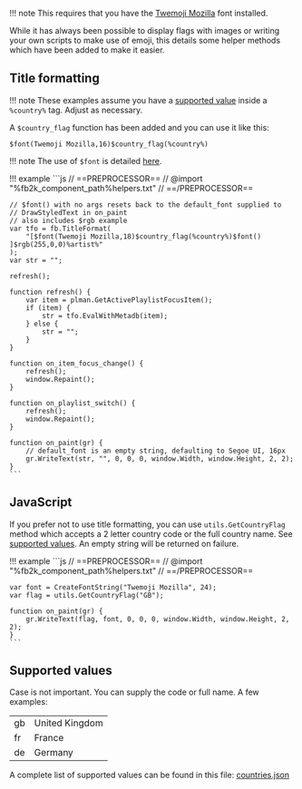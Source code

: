 !!! note
	This requires that you have the [Twemoji Mozilla](https://github.com/mozilla/twemoji-colr/releases/latest) font installed.

While it has always been possible to display flags with images or writing your own scripts
to make use of emoji, this details some helper methods which have been added to make it
easier.

## Title formatting

!!! note
	These examples assume you have a [supported value](#supported-values) inside a `%country%` tag. Adjust as
	necessary.

A `$country_flag` function has been added and you can use it like this:

```
$font(Twemoji Mozilla,16)$country_flag(%country%)
```

!!! note
	The use of `$font` is detailed [here](font-rgb.md).

!!! example
	```js
	// ==PREPROCESSOR==
	// @import "%fb2k_component_path%helpers.txt"
	// ==/PREPROCESSOR==

	// $font() with no args resets back to the default_font supplied to
	// DrawStyledText in on_paint
	// also includes $rgb example
	var tfo = fb.TitleFormat(
		"[$font(Twemoji Mozilla,18)$country_flag(%country%)$font() ]$rgb(255,0,0)%artist%"
	);
	var str = "";

	refresh();

	function refresh() {
		var item = plman.GetActivePlaylistFocusItem();
		if (item) {
			str = tfo.EvalWithMetadb(item);
		} else {
			str = "";
		}
	}

	function on_item_focus_change() {
		refresh();
		window.Repaint();
	}

	function on_playlist_switch() {
		refresh();
		window.Repaint();
	}

	function on_paint(gr) {
		// default_font is an empty string, defaulting to Segoe UI, 16px
		gr.WriteText(str, "", 0, 0, 0, window.Width, window.Height, 2, 2);
	}
	```

## JavaScript

If you prefer not to use title formatting, you can use `utils.GetCountryFlag` method
which accepts a 2 letter country code or the full country name. See
[supported values](#supported-values). An empty string will be returned on failure.

!!! example
	```js
	// ==PREPROCESSOR==
	// @import "%fb2k_component_path%helpers.txt"
	// ==/PREPROCESSOR==

	var font = CreateFontString("Twemoji Mozilla", 24);
	var flag = utils.GetCountryFlag("GB");

	function on_paint(gr) {
		gr.WriteText(flag, font, 0, 0, 0, window.Width, window.Height, 2, 2);
	}
	```

## Supported values

Case is not important. You can supply the code or full name. A few examples:

|||
|---|---|
|gb|United Kingdom|
|fr|France|
|de|Germany|

A complete list of supported values can be found in this file: [countries.json](../../files/countries.json)

